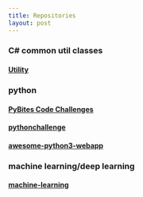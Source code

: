 ```yaml
---
title: Repositories
layout: post
---
```


### C\# common util classes
#### [Utility](https://github.com/StevenPZChan/Utility)

### python
#### [PyBites Code Challenges](/challenges "Forked from pybites")
#### [pythonchallenge](/pythonchallenge "challenges on pythonchallenge.com")
#### [awesome-python3-webapp](/awesome-python3-webapp "python webapp demo @liaoxuefeng.com")

### machine learning/deep learning
#### [machine-learning](/machine-learning "machine-learning @ https://developers.google.cn/machine-learning/crash-course")
